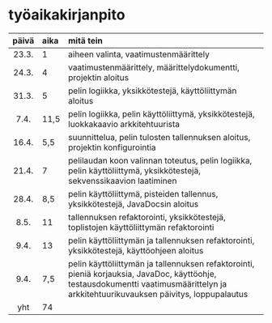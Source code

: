# työaikakirjanpito

| päivä | aika | mitä tein  |
| :----:|:-----| :-----|
| 23.3. | 1    | aiheen valinta, vaatimustenmäärittely |
| 24.3. | 4    | vaatimustenmäärittely, määrittelydokumentti, projektin aloitus |
| 31.3.  | 5    | pelin logiikka, yksikkötestejä, käyttöliittymän aloitus |
| 7.4.   | 11,5  | pelin logiikka, pelin käyttöliittymä, yksikkötestejä, luokkakaavio arkkitehtuurista |
| 16.4.   | 5,5  | suunnittelua, pelin tulosten tallennuksen aloitus, projektin konfigurointia |
| 21.4.   | 7  | pelilaudan koon valinnan toteutus, pelin logiikka, pelin käyttöliittymä, yksikkötestejä, sekvenssikaavion laatiminen |
| 28.4.   | 8,5  | pelin käyttöliittymä, pisteiden tallennus, yksikkötestejä, JavaDocsin aloitus |
| 8.5.   | 11  | tallennuksen refaktorointi, yksikkötestejä, toplistojen käyttöliittymän refaktorointi |
| 9.4.   | 13  | pelin käyttöliittymän ja tallennuksen refaktorointi, yksikkötestejä, käyttöohjeen aloitus |
| 9.4.   | 7,5  | pelin käyttöliittymän ja tallennuksen refaktorointi, pieniä korjauksia, JavaDoc, käyttöohje, testausdokumentti vaatimusmäärittelyn ja arkkitehtuurikuvauksen päivitys, loppupalautus |
| yht   | 74  | | 
